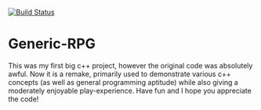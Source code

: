 [![Build Status](https://travis-ci.org/jacob-hegna/Generic-RPG.svg?branch=master)](https://travis-ci.org/jacob-hegna/Generic-RPG)

Generic-RPG
===========

This was my first big c++ project, however the original code was absolutely awful.  Now it is a remake, primarily used to demonstrate various c++ concepts (as well as general programming aptitude) while also giving a moderately enjoyable play-experience.  Have fun and I hope you appreciate the code!